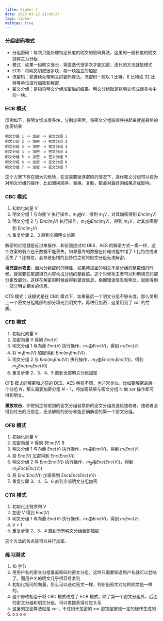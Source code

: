 ```yaml
---
title: Cipher 4
date: 2023-03-22 21:08:27
tags: cipher
mathjax: true
---
```


### 分组密码模式

- 分组密码：每次只能处理特定长度的明文的密码算法，这里的一段长度的明文就称之为分组
- 模式：如果一段明文很长，需要迭代很多次才能加密，迭代的方法就是模式
- ECB：将明文切成很多块，每一块独立的加密
- 流密码：能连续处理明文的密码算法。流密码一般以 1 比特，8 比特或 32 比特等单位进行加密和解密
- 密文分组：是指将明文分组加密后的结果。明文分组就是将明文切成很多块中的一块。

<!--more-->

### ECB 模式

示例如下，将明文切成很多块，分别加密后，将密文分组按顺序拼起来就是最终的加密结果

```text
明文分组 1 -> 加密 -> 密文分组 1
明文分组 2 -> 加密 -> 密文分组 2
明文分组 3 -> 加密 -> 密文分组 3
明文分组 4 -> 加密 -> 密文分组 4
明文分组 5 -> 加密 -> 密文分组 5
明文分组 6 -> 加密 -> 密文分组 6
明文分组 7 -> 加密 -> 密文分组 7
```

这个方案下存在很大的危险，在波需要破译密码的情况下，操作密文分组可以视为对明文分组的操作，比如调换顺序，替换，复制，都会对最终的结果造成影响。

### CBC 模式

1. 初始化向量 V
2. 明文分组 1 与向量 V 执行操作，$m_1 \bigoplus V$，得到 $m_1V$，对其加密得到 $Enc(m_1V)$
3. 明文分组 2 与 $Enc(m_1V)$ 执行操作，$m_2 \bigoplus Enc(m_1V)$，得到 $m_2V$，对其加密得到 $Enc(m_2V)$
4. 重复步骤 2、3 直到全部明文加密

解密的过程就是反过来操作，和前面提过的 DES、AES 的解密方式一模一样，这个方案的弱点在于数据不能丢失，如果最终的数据在传输过程中错了 1 比特位或者丢失了 1 比特位，会导致出错的比特位之前的密文分组无法解密。

**填充提示攻击**，因为分组密码的特性，如果待加密的明文不是分组的整数倍的时候，就需要在尾部填充内容构成分组的整数倍。这个时候攻击者可以利用填充的部分更改部分，这样在解密的时候会得到错误信息，根据错误信息和明文，就能得到一部分明文相关的信息。

CTS 模式：该模式是在 CBC 模式下，如果最后一个明文分组不够长度，那么使用上一个密文分组尾部的部分填充到明文中，再进行加密，这里用到了 xor 的性质。

### CFB 模式

1. 初始化向量 V
2. 加密向量 V 得到 $Enc(V)$
3. 明文分组 1 与向量 $Enc(V)$ 执行操作，$m_1 \bigoplus Enc(V)$，得到 $m_1Enc(V)$
4. 将 $m_1Enc(V)$ 加密得到 $Enc(m_1Enc(V))$
5. 明文分组 2 与 $Enc(m_1Enc(V))$ 执行操作，$m_2 \bigoplus Enc(m_1Enc(V))$，得到 $m_2Enc(m_1Enc(V))$
6. 重复步骤 2、3、4、5 直到全部明文分组加密

CFB 模式的解密和之前的 DES、AES 稍有不同，也非常类似。比如要解密最后一个分组 $N$，那么需要加密分组 $N-1$，将加密结果与密文分组 N 做 xor 操作即可得到明文。

**重放攻击**，即使用之前收到的密文分组替换新的密文分组发送给接收者，接收者会得到过去的旧信息，无法解密的部分和能正确解密的第一个密文分组。

### OFB 模式

1. 初始化向量 V
2. 加密向量 V 得到 $Enc(V) $
3. 明文分组 1 与向量 $Enc(V)$ 执行操作，$m_1 \bigoplus Enc(V)$，得到 $m_1Enc(V)$
4. 将 $Enc(V)$ 加密得到 $Enc(Enc(V))$
5. 明文分组 2 与 $Enc(Enc(V))$ 执行操作，$m_2 \bigoplus Enc(Enc(V))$，得到 $m_2Enc(Enc(V))$
6. 将 $Enc(Enc(V))$ 加密得到 $Enc(Enc(Enc(V)))$
7. 重复步骤 3、4、5、6 直到全部明文分组加密

### CTR 模式

1. 初始化比特序列 V
2. 加密 V 得到 $Enc(V)$
3. 明文分组 1 与向量 $Enc(V)$ 执行操作，$m_1 \bigoplus Enc(V)$，得到 $m_1Enc(V)$
4. V + 1
5. 重复步骤 2、3、4 直到所有明文分组全部加密

这个方法的优点是可以并行加密。

### 练习测试

1. 16 字节
2. 用用户名的密文分组覆盖密码的密文分组，这样只需要知道用户名就可以登陆了。而用户名的明文几乎很容易拿到
3. 初始化相同的向量，那么可以通过密文一样，判断出密文对应的明文是一样的。
4. 这个修改相当于将 CBC 模式改成了 ECB 模式，除了第一个密文分组外，后面的密文分组和明文分组，可以直接获得对应关系
5. 这里的加密算法就是 xor，不过用于加密的 xor 密钥是按照一定的规律生成的
6. o x o o
